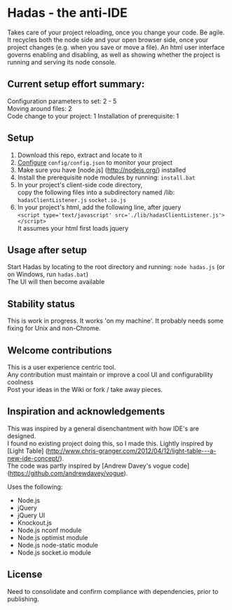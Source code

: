 # Hadas - the anti-IDE 

Takes care of your project reloading, once you change your code. Be agile.
It recycles both the node side and your open browser side, once your project changes (e.g. when you save or move a file).
An html user interface governs enabling and disabling, as well as showing whether the project 
is running and serving its node console.

## Current setup effort summary:
Configuration parameters to set: 	2 - 5 <br/>
Moving around files:				2 <br/>
Code change to your project:		1 
Installation of prerequisite:		1

## Setup

1. Download this repo, extract and locate to it
2. [Configure](https://github.com/cloudaloe/hadas/wiki/config.json) `config/config.json` to monitor your project 
3. Make sure you have [node.js] (http://nodejs.org/) installed
4. Install the prerequisite node modules by running: `install.bat`
5. In your project's client-side code directory, <br/> 
   copy the following files into a subdirectory named /lib:
   `hadasClientListener.js`
   `socket.io.js`
6. In your project's html, add the following line, after jquery <br/>
   `<script type='text/javascript' src='./lib/hadasClientListener.js'></script>` <br/>
   It assumes your html first loads jquery

## Usage after setup

Start Hadas by locating to the root directory and running: `node hadas.js` (or on Windows, run `hadas.bat`) <br/>
The UI will then become available

## Stability status

This is work in progress. It works 'on my machine'.
It probably needs some fixing for Unix and non-Chrome.

## Welcome contributions

This is a user experience centric tool. <br/>
Any contribution must maintain or improve a cool UI and configurability coolness <br/>
Post your ideas in the Wiki or fork / take away pieces.

## Inspiration and acknowledgements

This was inspired by a general disenchantment with how IDE's are designed. <br/>
I found no existing project doing this, so I made this. Lightly inspired by [Light Table] (http://www.chris-granger.com/2012/04/12/light-table---a-new-ide-concept/). <br/> The code was partly inspired by [Andrew Davey's vogue code] (https://github.com/andrewdavey/vogue). 

Uses the following:
* Node.js
* jQuery
* jQuery UI
* Knockout.js
* Node.js nconf module
* Node.js optimist module
* Node.js node-static module
* Node.js socket.io module

## License

Need to consolidate and confirm compliance with dependencies, prior to publishing.